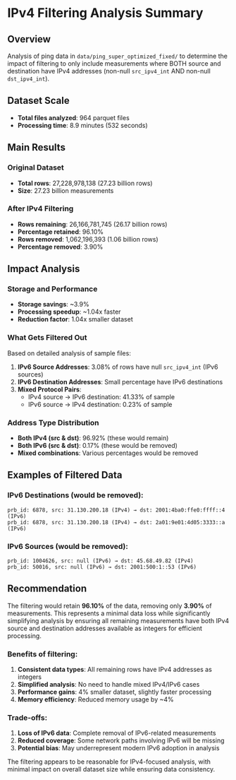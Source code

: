 # IPv4 Filtering Analysis Summary

## Overview
Analysis of ping data in `data/ping_super_optimized_fixed/` to determine the impact of filtering to only include measurements where BOTH source and destination have IPv4 addresses (non-null `src_ipv4_int` AND non-null `dst_ipv4_int`).

## Dataset Scale
- **Total files analyzed**: 964 parquet files
- **Processing time**: 8.9 minutes (532 seconds)

## Main Results

### Original Dataset
- **Total rows**: 27,228,978,138 (27.23 billion rows)
- **Size**: 27.23 billion measurements

### After IPv4 Filtering
- **Rows remaining**: 26,166,781,745 (26.17 billion rows)
- **Percentage retained**: 96.10%
- **Rows removed**: 1,062,196,393 (1.06 billion rows)
- **Percentage removed**: 3.90%

## Impact Analysis

### Storage and Performance
- **Storage savings**: ~3.9%
- **Processing speedup**: ~1.04x faster
- **Reduction factor**: 1.04x smaller dataset

### What Gets Filtered Out
Based on detailed analysis of sample files:

1. **IPv6 Source Addresses**: 3.08% of rows have null `src_ipv4_int` (IPv6 sources)
2. **IPv6 Destination Addresses**: Small percentage have IPv6 destinations
3. **Mixed Protocol Pairs**: 
   - IPv4 source → IPv6 destination: 41.33% of sample
   - IPv6 source → IPv4 destination: 0.23% of sample

### Address Type Distribution
- **Both IPv4 (src & dst)**: 96.92% (these would remain)
- **Both IPv6 (src & dst)**: 0.17% (these would be removed)
- **Mixed combinations**: Various percentages would be removed

## Examples of Filtered Data

### IPv6 Destinations (would be removed):
```
prb_id: 6878, src: 31.130.200.18 (IPv4) → dst: 2001:4ba0:ffe0:ffff::4 (IPv6)
prb_id: 6878, src: 31.130.200.18 (IPv4) → dst: 2a01:9e01:4d05:3333::a (IPv6)
```

### IPv6 Sources (would be removed):
```
prb_id: 1004626, src: null (IPv6) → dst: 45.68.49.82 (IPv4)
prb_id: 50016, src: null (IPv6) → dst: 2001:500:1::53 (IPv6)
```

## Recommendation

The filtering would retain **96.10%** of the data, removing only **3.90%** of measurements. This represents a minimal data loss while significantly simplifying analysis by ensuring all remaining measurements have both IPv4 source and destination addresses available as integers for efficient processing.

### Benefits of filtering:
1. **Consistent data types**: All remaining rows have IPv4 addresses as integers
2. **Simplified analysis**: No need to handle mixed IPv4/IPv6 cases
3. **Performance gains**: 4% smaller dataset, slightly faster processing
4. **Memory efficiency**: Reduced memory usage by ~4%

### Trade-offs:
1. **Loss of IPv6 data**: Complete removal of IPv6-related measurements
2. **Reduced coverage**: Some network paths involving IPv6 will be missing
3. **Potential bias**: May underrepresent modern IPv6 adoption in analysis

The filtering appears to be reasonable for IPv4-focused analysis, with minimal impact on overall dataset size while ensuring data consistency.